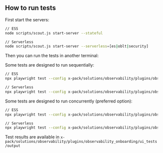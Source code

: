 ## How to run tests

First start the servers:

```bash
// ESS
node scripts/scout.js start-server --stateful

// Serverless
node scripts/scout.js start-server --serverless=[es|oblt|security]
```

Then you can run the tests in another terminal:

Some tests are designed to run sequentially:

```bash
// ESS
npx playwright test --config x-pack/solutions/observability/plugins/observability_onboarding/ui_tests/playwright.config.ts --grep @ess

// Serverless
npx playwright test --config x-pack/solutions/observability/plugins/observability_onboarding/ui_tests/playwright.config.ts --grep @svlOblt
```

Some tests are designed to run concurrently (preferred option):

```bash
// ESS
npx playwright test --config x-pack/solutions/observability/plugins/observability_onboarding/ui_tests/parallel_playwright.config.ts --grep @ess

// Serverless
npx playwright test --config x-pack/solutions/observability/plugins/observability_onboarding/ui_tests/parallel_playwright.config.ts --grep @svlOblt
```

Test results are available in `x-pack/solutions/observability/plugins/observability_onboarding/ui_tests/output`
